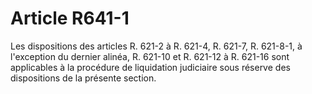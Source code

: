 # Article R641-1

Les dispositions des articles R. 621-2 à R. 621-4, R. 621-7, R. 621-8-1, à l'exception du dernier alinéa, R. 621-10 et R. 621-12 à R. 621-16 sont applicables à la procédure de liquidation judiciaire sous réserve des dispositions de la présente section.
